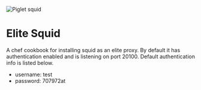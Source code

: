![Piglet squid](http://stringanomaly.com/wp-content/uploads/2008/10/piglet-squid11.jpg)

# Elite Squid

A chef cookbook for installing squid as an elite proxy. By default it has authentication enabled and is listening on port 20100. Default authentication info is listed below.


* username: test 
* password: 707972at